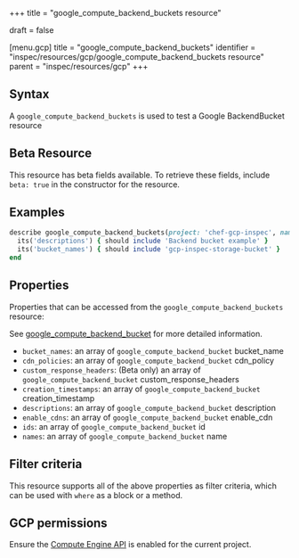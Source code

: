 +++
title = "google_compute_backend_buckets resource"

draft = false


[menu.gcp]
title = "google_compute_backend_buckets"
identifier = "inspec/resources/gcp/google_compute_backend_buckets resource"
parent = "inspec/resources/gcp"
+++

## Syntax

A `google_compute_backend_buckets` is used to test a Google BackendBucket resource


## Beta Resource
This resource has beta fields available. To retrieve these fields, include `beta: true` in the constructor for the resource.

## Examples

```ruby
describe google_compute_backend_buckets(project: 'chef-gcp-inspec', name: 'inspec-gcp-backend-bucket') do
  its('descriptions') { should include 'Backend bucket example' }
  its('bucket_names') { should include 'gcp-inspec-storage-bucket' }
end
```

## Properties

Properties that can be accessed from the `google_compute_backend_buckets` resource:

See [google_compute_backend_bucket](google_compute_backend_bucket) for more detailed information.

  * `bucket_names`: an array of `google_compute_backend_bucket` bucket_name
  * `cdn_policies`: an array of `google_compute_backend_bucket` cdn_policy
  * `custom_response_headers`: (Beta only) an array of `google_compute_backend_bucket` custom_response_headers
  * `creation_timestamps`: an array of `google_compute_backend_bucket` creation_timestamp
  * `descriptions`: an array of `google_compute_backend_bucket` description
  * `enable_cdns`: an array of `google_compute_backend_bucket` enable_cdn
  * `ids`: an array of `google_compute_backend_bucket` id
  * `names`: an array of `google_compute_backend_bucket` name

## Filter criteria

This resource supports all of the above properties as filter criteria, which can be used
with `where` as a block or a method.

## GCP permissions

Ensure the [Compute Engine API](https://console.cloud.google.com/apis/library/compute.googleapis.com/) is enabled for the current project.
